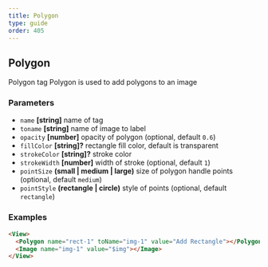 ```yaml
---
title: Polygon
type: guide
order: 405
---
```


## Polygon

Polygon tag
Polygon is used to add polygons to an image

### Parameters

-   `name` **[string]** name of tag
-   `toname` **[string]** name of image to label
-   `opacity` **[number]** opacity of polygon (optional, default `0.6`)
-   `fillColor` **[string]?** rectangle fill color, default is transparent
-   `strokeColor` **[string]?** stroke color
-   `strokeWidth` **[number]** width of stroke (optional, default `1`)
-   `pointSize` **(small | medium | large)** size of polygon handle points (optional, default `medium`)
-   `pointStyle` **(rectangle | circle)** style of points (optional, default `rectangle`)

### Examples

```html
<View>
  <Polygon name="rect-1" toName="img-1" value="Add Rectangle"></Polygon>
  <Image name="img-1" value="$img"></Image>
</View>
```
